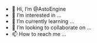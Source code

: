 - 👋 Hi, I’m @AstoEngine
- 👀 I’m interested in ...
- 🌱 I’m currently learning ...
- 💞️ I’m looking to collaborate on ...
- 📫 How to reach me ...

<!---
AstoEngine/AstoEngine is a ✨ special ✨ repository because its `README.md` (this file) appears on your GitHub profile.
You can click the Preview link to take a look at your changes.
--->
